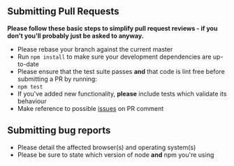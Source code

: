 ## Submitting Pull Requests

**Please follow these basic steps to simplify pull request reviews - if you don't you'll probably just be asked to anyway.**

* Please rebase your branch against the current master
* Run ```npm install``` to make sure your development dependencies are up-to-date
* Please ensure that the test suite passes **and** that code is lint free before submitting a PR by running:
 * ```npm test```
* If you've added new functionality, **please** include tests which validate its behaviour
* Make reference to possible [issues](https://github.com/DeviantJS/nativescript-paper-onboarding/issues) on PR comment

## Submitting bug reports

* Please detail the affected browser(s) and operating system(s)
* Please be sure to state which version of node **and** npm you're using